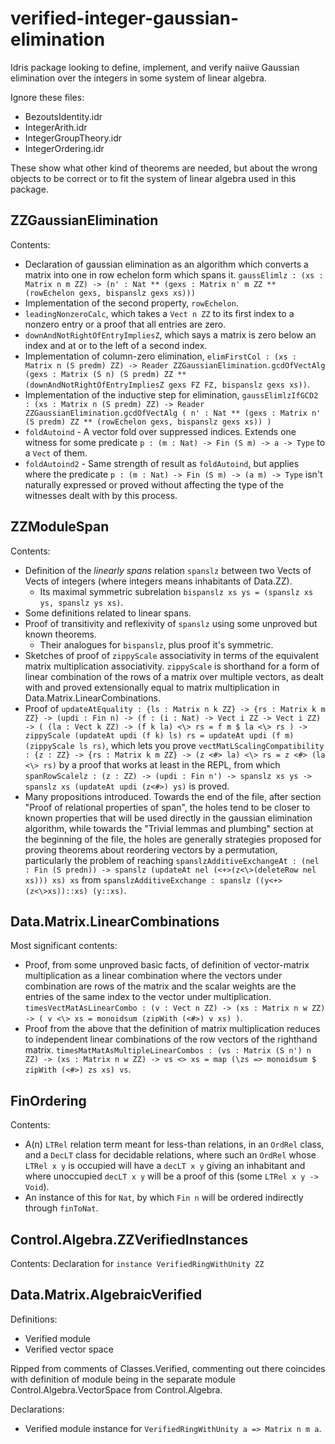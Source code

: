 # verified-integer-gaussian-elimination

Idris package looking to define, implement, and verify naiive Gaussian elimination over the integers in some system of linear algebra.

Ignore these files:
* BezoutsIdentity.idr
* IntegerArith.idr
* IntegerGroupTheory.idr
* IntegerOrdering.idr

These show what other kind of theorems are needed, but about the wrong objects to be correct or to fit the system of linear algebra used in this package.

## ZZGaussianElimination

Contents:
* Declaration of gaussian elimination as an algorithm which converts a matrix into one in row echelon form which spans it. `gaussElimlz : (xs : Matrix n m ZZ) -> (n' : Nat ** (gexs : Matrix n' m ZZ ** (rowEchelon gexs, bispanslz gexs xs)))`
* Implementation of the second property, `rowEchelon`.
* `leadingNonzeroCalc`, which takes a `Vect n ZZ` to its first index to a nonzero entry or a proof that all entries are zero.
* `downAndNotRightOfEntryImpliesZ`, which says a matrix is zero below an index and at or to the left of a second index.
* Implementation of column-zero elimination, `elimFirstCol : (xs : Matrix n (S predm) ZZ) -> Reader ZZGaussianElimination.gcdOfVectAlg (gexs : Matrix (S n) (S predm) ZZ ** (downAndNotRightOfEntryImpliesZ gexs FZ FZ, bispanslz gexs xs))`.
* Implementation of the inductive step for elimination, `gaussElimlzIfGCD2 : (xs : Matrix n (S predm) ZZ) -> Reader ZZGaussianElimination.gcdOfVectAlg ( n' : Nat ** (gexs : Matrix n' (S predm) ZZ ** (rowEchelon gexs, bispanslz gexs xs)) )`
* `foldAutoind` - A vector fold over suppressed indices. Extends one witness for some predicate `p : (m : Nat) -> Fin (S m) -> a -> Type` to a `Vect` of them.
* `foldAutoind2` - Same strength of result as `foldAutoind`, but applies where the predicate `p : (m : Nat) -> Fin (S m) -> (a m) -> Type` isn't naturally expressed or proved without affecting the type of the witnesses dealt with by this process.

## ZZModuleSpan

Contents:
* Definition of the *linearly spans* relation `spanslz` between two Vects of Vects of integers (where integers means inhabitants of Data.ZZ).
	* Its maximal symmetric subrelation `bispanslz xs ys = (spanslz xs ys, spanslz ys xs)`.
* Some definitions related to linear spans.
* Proof of transitivity and reflexivity of `spanslz` using some unproved but known theorems.
	* Their analogues for `bispanslz`, plus proof it's symmetric.
* Sketches of proof of `zippyScale` associativity in terms of the equivalent matrix multiplication associativity. `zippyScale` is shorthand for a form of linear combination of the rows of a matrix over multiple vectors, as dealt with and proved extensionally equal to matrix multiplication in Data.Matrix.LinearCombinations.
* Proof of `updateAtEquality : {ls : Matrix n k ZZ} -> {rs : Matrix k m ZZ} -> (updi : Fin n) -> (f : (i : Nat) -> Vect i ZZ -> Vect i ZZ) -> ( (la : Vect k ZZ) -> (f k la) <\> rs = f m $ la <\> rs ) -> zippyScale (updateAt updi (f k) ls) rs = updateAt updi (f m) (zippyScale ls rs)`, which lets you prove `vectMatLScalingCompatibility : {z : ZZ} -> {rs : Matrix k m ZZ} -> (z <#> la) <\> rs = z <#> (la <\> rs)` by a proof that works at least in the REPL, from which `spanRowScalelz : (z : ZZ) -> (updi : Fin n') -> spanslz xs ys -> spanslz xs (updateAt updi (z<#>) ys)` is proved.
* Many propositions introduced. Towards the end of the file, after section "Proof of relational properties of span", the holes tend to be closer to known properties that will be used directly in the gaussian elimination algorithm, while towards the "Trivial lemmas and plumbing" section at the beginning of the file, the holes are generally strategies proposed for proving theorems about reordering vectors by a permutation, particularly the problem of reaching `spanslzAdditiveExchangeAt : (nel : Fin (S predn)) -> spanslz (updateAt nel (<+>(z<\>(deleteRow nel xs))) xs) xs` from `spanslzAdditiveExchange : spanslz ((y<+>(z<\>xs))::xs) (y::xs)`.

## Data.Matrix.LinearCombinations

Most significant contents:
* Proof, from some unproved basic facts, of definition of vector-matrix multiplication as a linear combination where the vectors under combination are rows of the matrix and the scalar weights are the entries of the same index to the vector under multiplication. `timesVectMatAsLinearCombo : (v : Vect n ZZ) -> (xs : Matrix n w ZZ) -> ( v <\> xs = monoidsum (zipWith (<#>) v xs) )`.
* Proof from the above that the definition of matrix multiplication reduces to independent linear combinations of the row vectors of the righthand matrix. `timesMatMatAsMultipleLinearCombos : (vs : Matrix (S n') n ZZ) -> (xs : Matrix n w ZZ) -> vs <> xs = map (\zs => monoidsum $ zipWith (<#>) zs xs) vs`.

## FinOrdering

Contents:
* A(n) `LTRel` relation term meant for less-than relations, in an `OrdRel` class, and a `DecLT` class for decidable relations, where such an `OrdRel` whose `LTRel x y` is occupied will have a `decLT x y` giving an inhabitant and where unoccupied `decLT x y` will be a proof of this (some `LTRel x y -> Void`).
* An instance of this for `Nat`, by which `Fin n` will be ordered indirectly through `finToNat`.

## Control.Algebra.ZZVerifiedInstances

Contents: Declaration for `instance VerifiedRingWithUnity ZZ`

## Data.Matrix.AlgebraicVerified

Definitions:
* Verified module
* Verified vector space

Ripped from comments of Classes.Verified, commenting out there coincides with definition of module being in the separate module Control.Algebra.VectorSpace from Control.Algebra.

Declarations:
* Verified module instance for `VerifiedRingWithUnity a => Matrix n m a`.
